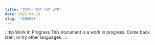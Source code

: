 ```yaml
---
title: '컴퓨터 지연 시간 달력'
date: 2022-04-19
slug: '/DDA06F'
---
```


:::tip Work In Progress
This document is a work in progress. Come back later, or try other languages.
:::
